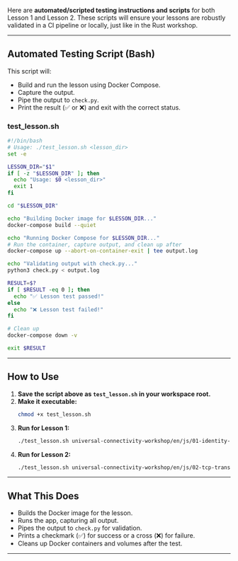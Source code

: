 Here are **automated/scripted testing instructions and scripts** for both Lesson 1 and Lesson 2. These scripts will ensure your lessons are robustly validated in a CI pipeline or locally, just like in the Rust workshop.

---

## **Automated Testing Script (Bash)**

This script will:
- Build and run the lesson using Docker Compose.
- Capture the output.
- Pipe the output to `check.py`.
- Print the result (✅ or ❌) and exit with the correct status.

### **test_lesson.sh**
```bash
#!/bin/bash
# Usage: ./test_lesson.sh <lesson_dir>
set -e

LESSON_DIR="$1"
if [ -z "$LESSON_DIR" ]; then
  echo "Usage: $0 <lesson_dir>"
  exit 1
fi

cd "$LESSON_DIR"

echo "Building Docker image for $LESSON_DIR..."
docker-compose build --quiet

echo "Running Docker Compose for $LESSON_DIR..."
# Run the container, capture output, and clean up after
docker-compose up --abort-on-container-exit | tee output.log

echo "Validating output with check.py..."
python3 check.py < output.log

RESULT=$?
if [ $RESULT -eq 0 ]; then
  echo "✅ Lesson test passed!"
else
  echo "❌ Lesson test failed!"
fi

# Clean up
docker-compose down -v

exit $RESULT
```

---

## **How to Use**

1. **Save the script above as `test_lesson.sh` in your workspace root.**
2. **Make it executable:**
   ```sh
   chmod +x test_lesson.sh
   ```
3. **Run for Lesson 1:**
   ```sh
   ./test_lesson.sh universal-connectivity-workshop/en/js/01-identity-and-swarm
   ```
4. **Run for Lesson 2:**
   ```sh
   ./test_lesson.sh universal-connectivity-workshop/en/js/02-tcp-transport
   ```

---

## **What This Does**

- Builds the Docker image for the lesson.
- Runs the app, capturing all output.
- Pipes the output to `check.py` for validation.
- Prints a checkmark (✅) for success or a cross (❌) for failure.
- Cleans up Docker containers and volumes after the test.

---